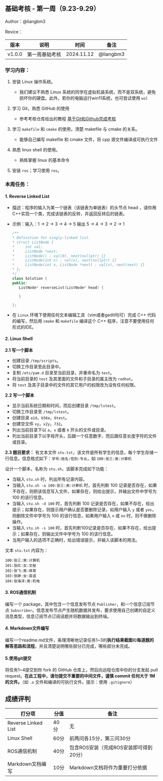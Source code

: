 ## 基础考核 - 第一周（9.23-9.29）

Author：@liangbm3

Revice：

| 版本 | 说明 |时间|备注|
| ---- | ---- | ---- |----|
| v1.0.0 | 第一周基础考核 |2024.11.12| @liangbm3 |

### 学习内容：

1. 安装 Linux 操作系统。

    - 我们建议不熟悉 Linux 系统的同学在虚拟机装系统，而不是双系统，避免损坏你的硬盘。此外，若你的电脑运行win11系统，也可尝试使用 `wsl`

2. 学习 Git，熟悉 GitHub 的使用

   - 参考考核仓库给出的教程 [基于Git和Github完成考核](../../doc/基于git和GitHub完成考核任务.md)

3. 学习 `makefile` 和 `cmake` 的使用，清楚 makefile 与 cmake 的关系。
   
   - 能够自己编写 makefile 和 cmake 文件，将 cpp 源文件编译成可执行文件
   
4. 熟悉 linux shell 的使用。

   - 熟练掌握 linux 的基本命令

5. 安装 `ros`；学习使用 `ros`。

### 本周任务：

#### 1. Reverse Linked List 

   - 描述：程序的输入为某一个链表（该链表为单链表）的头节点 head ，请你用C++实现一个类，完成该链表的反转，并返回反转后的链表。

   - 示例：输入：1 -> 2 -> 3 -> 4 -> 5 输出 5 -> 4 -> 3 -> 2 -> 1

      ```cpp
      /**
      * Definition for singly-linked list.
      * struct ListNode {
      *     int val;
      *     ListNode *next;
      *     ListNode() : val(0), next(nullptr) {}
      *     ListNode(int x) : val(x), next(nullptr) {}
      *     ListNode(int x, ListNode *next) : val(x), next(next) {}
      * };
      */
      class Solution {
      public:
         ListNode* reverseList(ListNode* head) {

         }

      };
      ```   

   - 在 `Linux` 环境下使用任何文本编辑工具（vim或者gedit均可）完成 C++ 代码的编写，然后用 `cmake` 和 `makefile` 编译这个 C++ 程序，注意不要使用任何形式的IDE。

#### 2. Linux Shell

**2.1 写一个脚本**

- 创建目录 `/tmp/scripts`。  
- 切换工作目录至此目录中。
- 复制 `/etc/pam.d` 目录至当前目录，并重命名为 `test`。
- 将当前目录的 `test` 及其里面的文件和子目录的属主改为 `redhat`。
- 将 `test` 及其子目录中的文件的其它用户的权限改为没有任何权限。

**2.2 写一个脚本**

- 显示当前系统日期和时间，而后创建目录 `/tmp/lstest`。  
- 切换工作目录至 `/tmp/lstest`。
- 创建目录 `a1d`，`b56e`，`6test`。
- 创建空文件 `xy`，`x2y`，`732`。
- 列出当前目录下以 `a`，`x` 或者 `6` 开头的文件或目录。
- 列出当前目录下以字母开头，后跟一个任意数字，而后跟任意长度字符的文件或目录。

**2.3 题目要求：** 有文本文件 `stu.txt`，该文件是所有学生的信息，每个学生存储一行信息，信息格式如下：`学号:姓名:性别:专业`，如 `100:张三:男:计算机`

设计一个脚本，名称为 `stu.sh`，该脚本完成如下功能：

- 当输入 `stu.sh` 时，列出所有记录内容。
- 当输入 `stu.sh -a 100:张三:男:计算机` 时，首先判断 100 记录是否存在，如果不存在，则把该信息写入文件，如果存在，则给出提示，并输出文件中学号为 100 的该行信息。
- 当输入 `stu.sh -d 100` 时，首先判断 100 记录是否存在，如果不存在，给出提示；如果存在，则提示用户确认是否要删除记录，如用户输入 `y` 或者 `yes`，则删除文件中学号为 100 的该行信息，如果用户输入 `n` 或 `no` 时，则不做删除操作。
- 当输入 `stu.sh -s 100` 时，首先判断100记录是否存在，如果不存在，给出提示；如果存在，则输出文件中学号为 100 的该行信息。
- 当用户输入的选项不正确时，给出错误提示，并输入该脚本的用法。

文本 `stu.txt` 内容为：

```
100:张三:男:计算机
101:张红:女:文秘
102:张飞:男:体育
103:张婷:女:英语
104:张海洋:男:机电
```

#### 3. ROS通信机制

编写一个 package，其中包含一个信息发布节点 `Publisher`，和一个信息订阅节点 `Subscriber`。信息发布节点产生随机数据并发布，要求使用自己创建的自定义消息类型，信息订阅节点订阅话题并将数据输出到终端。

#### 4. Markdown文件编写

编写一个readme.md文件，条理清晰地记录任务1~3的**执行结果截图**和**每道题的解答思路和流程**，并且清楚说明哪些部分已完成，哪些部分未完成。

#### 5.使用git提交

将任务1~4提交到你 fork 的 GitHub 仓库上，然后向远程仓库中你的分支发起 pull request。**在此工程中，请勿提交不重要的中间文件，谨慎 commit 任何大于 1M 的文件。**（如 `.o` 文件和编译的可执行文件。提示：使用 `.gitignore`）

## 成绩评判

| 打分项 | 分值 | 备注 |
| ---- | ---- | ---- |
| Reverse Linked List | 40 分|无 |
| Linux Shell | 60分 | 前两问各15分，第三问30分 |
| ROS通信机制 | 40分 | 包含ROS安装（完成ROS安装即可得到20分） |
| Markdown文档编写| 10分 |Markdown文档将作为重要打分依据 |

